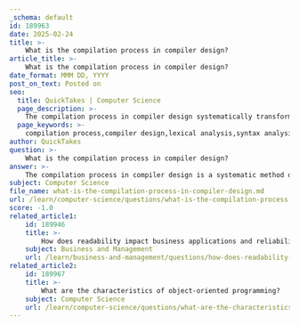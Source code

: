 ```yaml
---
_schema: default
id: 189963
date: 2025-02-24
title: >-
    What is the compilation process in compiler design?
article_title: >-
    What is the compilation process in compiler design?
date_format: MMM DD, YYYY
post_on_text: Posted on
seo:
  title: QuickTakes | Computer Science
  page_description: >-
    The compilation process in compiler design systematically transforms high-level programming source code into executable machine code, involving distinct phases such as lexical analysis, syntax analysis, semantic analysis, intermediate code generation, code optimization, and error handling.
  page_keywords: >-
    compilation process,compiler design,lexical analysis,syntax analysis,semantic analysis,intermediate code generation,code optimization,code generation,error handling
author: QuickTakes
question: >-
    What is the compilation process in compiler design?
answer: >-
    The compilation process in compiler design is a systematic method of transforming source code written in a high-level programming language into machine code that can be executed by a computer. This process is typically divided into several distinct phases, each serving a specific purpose. Here are the main phases of compilation:\n\n1. **Lexical Analysis**: \n   - This is the first phase of the compilation process. The lexical analyzer, or lexer, reads the source code and converts it into tokens, which are the basic building blocks of the language (keywords, identifiers, operators, and symbols). During this phase, whitespace and comments are removed, simplifying the input for the next phase.\n\n2. **Syntax Analysis**: \n   - Also known as parsing, this phase takes the stream of tokens generated by the lexical analyzer and arranges them into a tree-like structure called a parse tree or syntax tree. This structure represents the grammatical structure of the source code according to the rules of the programming language.\n\n3. **Semantic Analysis**: \n   - In this phase, the compiler checks the parse tree for semantic consistency. This includes type checking, scope resolution, and ensuring that operations are performed on compatible data types. The goal is to ensure that the program makes logical sense and adheres to the language's rules.\n\n4. **Intermediate Code Generation**: \n   - After semantic analysis, the compiler translates the parse tree into an intermediate representation (IR). This representation is often easier to manipulate and optimize than the original source code and is not tied to any specific machine architecture.\n\n5. **Code Optimization**: \n   - This phase involves improving the intermediate code to make it more efficient. Optimizations can include removing redundant code, simplifying expressions, and improving resource usage. The goal is to enhance performance without altering the program's output.\n\n6. **Code Generation**: \n   - In this phase, the optimized intermediate code is translated into machine code specific to the target architecture. This involves mapping the intermediate representation to the machine's instruction set and generating the final executable code.\n\n7. **Code Optimization (Post-Generation)**: \n   - After generating the machine code, further optimizations may be applied to improve performance, such as instruction scheduling and register allocation.\n\n8. **Error Handling**: \n   - Throughout the compilation process, the compiler must handle errors gracefully. This includes syntax errors detected during lexical and syntax analysis, as well as semantic errors found during semantic analysis.\n\nBy separating the compilation process into these distinct phases, compilers become more modular, making it easier to debug, optimize, and manage the overall process. Each component plays a critical role in ensuring that the code is correctly and efficiently translated into machine language, improving performance and stability.
subject: Computer Science
file_name: what-is-the-compilation-process-in-compiler-design.md
url: /learn/computer-science/questions/what-is-the-compilation-process-in-compiler-design
score: -1.0
related_article1:
    id: 189946
    title: >-
        How does readability impact business applications and reliability?
    subject: Business and Management
    url: /learn/business-and-management/questions/how-does-readability-impact-business-applications-and-reliability
related_article2:
    id: 189967
    title: >-
        What are the characteristics of object-oriented programming?
    subject: Computer Science
    url: /learn/computer-science/questions/what-are-the-characteristics-of-objectoriented-programming
---
```


&nbsp;